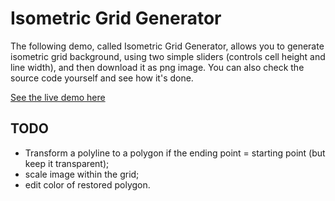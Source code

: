 Isometric Grid Generator
==================

The following demo, called Isometric Grid Generator, allows you to generate isometric grid background,
using two simple sliders (controls cell height and line width),
and then download it as png image.
You can also check the source code yourself and see how it's done.

[See the live demo here](http://i5ar.github.io/iso-grid-generator/)


## TODO

- Transform a polyline to a polygon if the ending point = starting point (but keep it transparent);
- scale image within the grid;
- edit color of restored polygon.